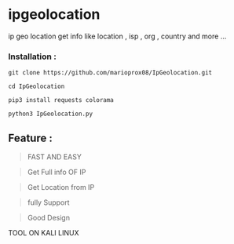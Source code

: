 # ipgeolocation
ip geo location get info like location , isp , org , country and more ...


### Installation : 

` git clone https://github.com/marioprox08/IpGeolocation.git `

` cd IpGeolocation `

` pip3 install requests colorama `

` python3 IpGeolocation.py `

## Feature : 
> FAST AND EASY

> Get Full info OF IP

> Get Location from IP

> fully Support 

> Good Design

TOOL ON KALI LINUX

